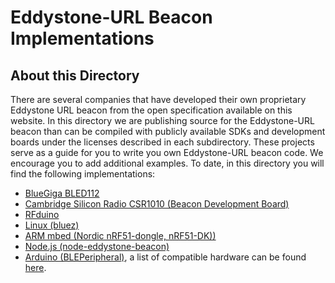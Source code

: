 # Eddystone-URL Beacon Implementations

## About this Directory

There are several companies that have developed their own proprietary Eddystone URL beacon from the open 
specification available on this website. In this directory we are publishing source for the
Eddystone-URL beacon than can be compiled with publicly available SDKs and development boards
under the licenses described in each subdirectory. These projects serve as a guide for you to
write you own Eddystone-URL beacon code. We encourage you to add additional examples.
To date, in this directory you will find the following implementations:

* [BlueGiga BLED112](BlueGiga-BLED112)
* [Cambridge Silicon Radio CSR1010 (Beacon Development Board)](CSR-1010)
* [RFduino](RFduino)
* [Linux (bluez)](linux)
* [ARM mbed (Nordic nRF51-dongle, nRF51-DK))](mbed_EddystoneURL_Beacon)
* [Node.js (node-eddystone-beacon)](https://github.com/don/node-eddystone-beacon)
* [Arduino (BLEPeripheral)](https://github.com/sandeepmistry/arduino-BLEPeripheral/blob/master/examples/Eddystone/EddystoneURL/EddystoneURL.ino), a list of compatible hardware can be found [here](https://github.com/sandeepmistry/arduino-BLEPeripheral#compatible-hardware).
